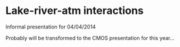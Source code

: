 Lake-river-atm interactions
===

Informal presentation for 04/04/2014

Probably will be transformed to the CMOS presentation for this year...
